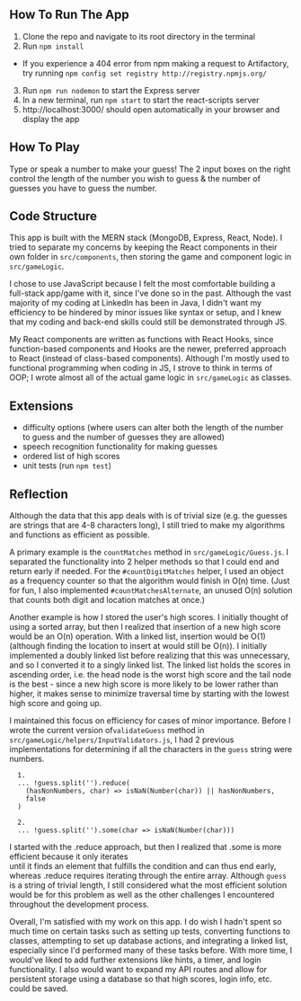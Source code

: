## How To Run The App

1. Clone the repo and navigate to its root directory in the terminal
2. Run `npm install`
- If you experience a 404 error from npm making a request to Artifactory, try running `npm config set registry http://registry.npmjs.org/`
3. Run `npm run nodemon` to start the Express server
4. In a new terminal, run `npm start` to start the react-scripts server
5. http://localhost:3000/ should open automatically in your browser and display the app

## How To Play

Type or speak a number to make your guess! The 2 input boxes on the right control the length of the number you wish to guess & the number of guesses you have to guess the number.

## Code Structure

This app is built with the MERN stack (MongoDB, Express, React, Node). I tried to separate my concerns by keeping the React components in their own folder in `src/components`, then storing the game and component logic in `src/gameLogic`. 

I chose to use JavaScript because I felt the most comfortable building a full-stack app/game with it, since I've done so in the past. Although the vast majority of my coding at LinkedIn has been in Java, I didn't want my efficiency to be hindered by minor issues like syntax or setup, and I knew that my coding and back-end skills could still be demonstrated through JS.

My React components are written as functions with React Hooks, since function-based components and Hooks are the newer, preferred approach to React (instead of class-based components). Although I'm mostly used to functional programming when coding in JS, I strove to think in terms of OOP; I wrote almost all of the actual game logic in `src/gameLogic` as classes.

## Extensions

- difficulty options (where users can alter both the length of the number to guess and the number of guesses they are allowed) 
- speech recognition functionality for making guesses
- ordered list of high scores
- unit tests (run `npm test`)


## Reflection 


Although the data that this app deals with is of trivial size (e.g. the guesses are strings that are 4-8 characters long), I still tried to make my algorithms and functions as efficient as possible. 

A primary example is the `countMatches` method in `src/gameLogic/Guess.js`. I separated the functionality into 2 helper methods so that I could end and return early if needed. For the `#countDigitMatches` helper, I used an object as a frequency counter so that the algorithm would finish in O(n) time. (Just for fun, I also implemented `#countMatchesAlternate`, an unused O(n) solution that counts both digit and location matches at once.)

Another example is how I stored the user's high scores. I initially thought of using a sorted array, but then I realized that insertion of a new high score would be an O(n) operation. With a linked list, insertion would be O(1) (although finding the location to insert at would still be O(n)). I initially implemented a doubly linked list before realizing that this was unnecessary, and so I converted it to a singly linked list. The linked list holds the scores in ascending order, i.e. the head node is the worst high score and the tail node is the best - since a new high score is more likely to be lower rather than higher, it makes sense to minimize traversal time by starting with the lowest high score and going up.

I maintained this focus on efficiency for cases of minor importance. Before I wrote the current version of`validateGuess` method in `src/gameLogic/helpers/InputValidators.js`, I had 2 previous implementations for determining if all the characters in the `guess` string were numbers.

```
  1. 
  ... !guess.split('').reduce(
    (hasNonNumbers, char) => isNaN(Number(char)) || hasNonNumbers,
    false
  )

  2.
  ... !guess.split('').some(char => isNaN(Number(char)))
  ```

  I started with the .reduce approach, but then I realized that .some is more efficient because it only iterates  
  until it finds an element that fulfills the condition and can thus end early, whereas .reduce requires iterating 
  through the entire array. Although `guess` is a string of trivial length, I still considered what the most efficient solution would be for this problem as well as the other challenges I encountered throughout the development process.

  Overall, I'm satisfied with my work on this app. I do wish I hadn't spent so much time on certain tasks such as setting up tests, converting functions to classes, attempting to set up database actions, and integrating a linked list, especially since I'd performed many of these tasks before. With more time, I would've liked to add further extensions like hints, a timer, and login functionality. I also would want to expand my API routes and allow for persistent storage using a database so that high scores, login info, etc. could be saved.

